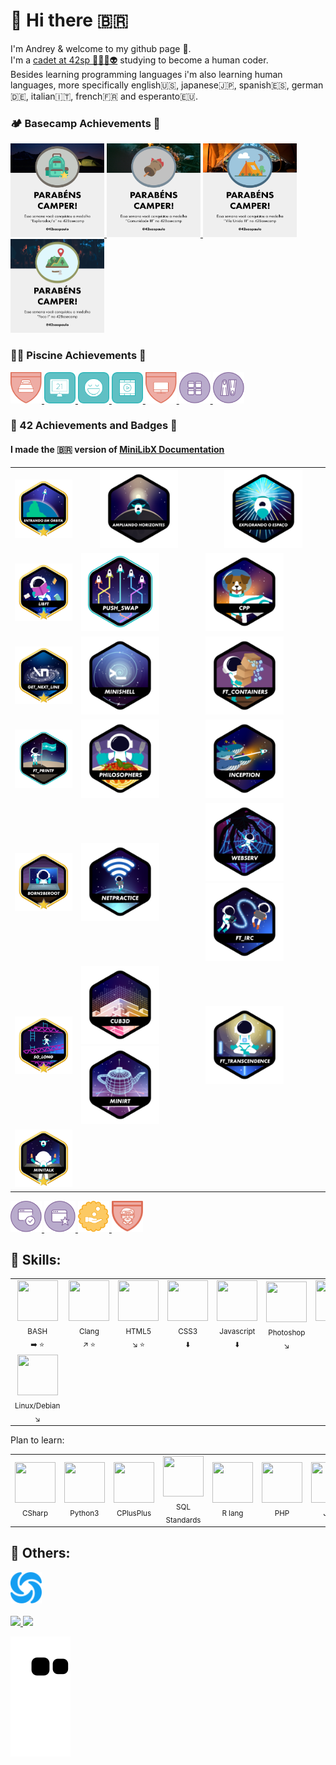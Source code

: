 # 👋 Hi there 🇧🇷
I'm Andrey & welcome to my github page 🙂.<br>
I'm a <a href="https://profile.intra.42.fr/users/adantas-" target="_blank">cadet at 42sp 👨‍🚀🚀👽</a> studying to become a <bold>human coder</bold>.<br>
Besides learning programming languages i'm also learning human languages, more specifically english🇺🇸, japanese🇯🇵, spanish🇪🇸, german🇩🇪, italian🇮🇹, french🇫🇷 and esperanto🇪🇺.<br>

### 🏕️ Basecamp Achievements 🏅
<a href="https://github.com/andreyvdl/Piscine-July2022" target="_blank">
<img src="./images/explorador.png" alt="Montei a barraca" width="150" height="150"> <img src="./images/Comunidade-3.png" alt="Você disse evento?" width="150" height="150"> <img src="./images/Vila-Unida-3.png" alt="Saudades da vila" width="150" height="150"> <img src="./images/Foco-1.png" alt="25% focado" width="150" height="150">
</a><br>

### 🏊‍♂️ Piscine Achievements 🏅
<a href="https://github.com/andreyvdl/Piscine-July2022" target="_blank">
<img src="./images/90hours.svg" alt="90 horas ein..." width="50" height="50"> <img src="./images/ace_defenser.svg" alt="OBJECTION!" width="50" height="50"> <img src="./images/aval_ahead.svg" alt="Outstanding project" width="50" height="50"> <img src="./images/film_buff_5.svg" alt="7 ou mais vídeos todos os dias" width="50" height="50"> <img src="./images/same_pc.svg" alt="meu, meu, meu..." width="50" height="50"> <img src="./images/speedrunner_1.svg" alt="delta = -0.001" width="50" height="50"> <img src="./images/welcome_to_42.svg" alt="parabains, muitos parabains" width="50" height="50">
</a><br>

### 🤖 42 Achievements and Badges 🏅

#### I made the 🇧🇷 version of [MiniLibX Documentation](https://github.com/andreyvdl/MiniLibX_my_docs)<br>

<table>
	<tr>
		<th><img src="./images/phase_onem.png" alt="MISSION CLEAR" width="125px"></th>
		<th><img src="./images/phase_twon.png" alt="CONGRATULATIONS" width="125px"></th>
		<th><img src="./images/phase_threen.png" alt="$USER LEVEL 99 HP:$hp_cur/$hp_max MP:$mp_cur/$mp_max" width="125px"></th>
	</tr>
	<tr>
		<td><a href="https://github.com/andreyvdl/42-libft" target="_blank"><img src="./images/libftm.png" alt="Silêncio na biblioteca 🤫" width="125px"></a></td>
		<td><a href="https://github.com/andreyvdl/42-push_swap" target="_blank"><img src="./images/push_swape.png" alt="joga pra cá, joga pra lá" width="125px"></a></td>
		<td><img src="./images/cppn.png" alt="printf(%d, C++)" width="125px"></td>
	</tr>
	<tr>
		<td><a href="https://github.com/andreyvdl/42-get-next-line" target="_blank"><img src="./images/get_next_linem.png" alt="Raba eni" width="125px"></a></td>
		<td><img src="./images/minishelln.png" alt="/dev/null$>" width="125px"></td>
		<td><img src="./images/ft_containersn.png" alt="Structs be like: foo->bar" width="125px"></td>
	</tr>
	<tr>
		<td><a href="https://github.com/andreyvdl/42-ft_printf" target="_blank"><img src="./images/ft_printfe.png" alt="agora da pra usar printf" width="125px"></a></td>
		<td><img src="./images/philosophersn.png" alt="So solo che non so niente" width="125px"></td>
		<td><img src="./images/inceptionn.png" alt="ng." width="125px"></td>
	</tr>
	<tr>
		<td><a href="https://github.com/andreyvdl/42-Born2BeRoot" target="_blank"><img src="./images/born2berootm.png" alt="já da pra formatar o pc" width="125px"></a></td>
		<td><img src="./images/netpracticen.png" alt="157.40.95.145" width="125px"></td>
		<td><img src="./images/webservn.png" alt="HTTPS://" width="125px"><img src="./images/ft_ircn.png" alt="DISCORDO" width="125px"></td>
	</tr>
	<tr>
		<td><a href="https://github.com/andreyvdl/42-so_long" target="_blank"><img src="./images/so_longm.png" alt="7 ou mais funções todo dia" width="125px"></a></td>
		<td><img src="./images/cub3dn.png" alt="RIP AND TEAR UNTIL IS DONE" width="125px"><img src="./images/minirtn.png" alt="WOW NICE GRAPHICS" width="125px"></td>
		<td><img src="./images/ft_transcendencen.png" alt="I AM THE GOD OF CODE" width="125px"></td>
	</tr>
	<tr>
		<td><a href="https://github.com/andreyvdl/42-minitalk" target="_blank"><img src="./images/minitalkm.png" alt="... --- ..." width="125px"></a></td>
	</tr>
</table>

<a href="https://github.com/andreyvdl/Piscine-July2022" target="_blank">
<img src="./images/validaded3.svg" alt="projeto validado" width="50" height="50"> <img src="./images/bonus_hunter.svg" alt="caçadores de bonus" width="50" height="50"> <img src="./images/rich1.svg" alt="here comes the money" width="50" height="50"> <img src="./images/billgates1.svg" alt="todo programador é preguiçoso" width="50" height="50">
</a>

## 🔰 Skills:

<table>
	<tr>
		<td align="center">
			<img src="https://cdn.jsdelivr.net/gh/devicons/devicon/icons/bash/bash-original.svg" width="65" height="65"><br>
			<sub>BASH<br>➡️ ⭐</sub>
		</td>
		<td align="center">
			<img src="https://cdn.jsdelivr.net/gh/devicons/devicon/icons/c/c-plain.svg" width="65" height="65"><br>
			<sub>Clang<br>↗️ ⭐</sub>
		</td>
		<td align="center">
			<img src="https://cdn.jsdelivr.net/gh/devicons/devicon/icons/html5/html5-plain-wordmark.svg" width="65" height="65"><br>
			<sub>HTML5<br>↘️ ⭐</sub>
		</td>
		<td align="center">
			<img src="https://cdn.jsdelivr.net/gh/devicons/devicon/icons/css3/css3-plain-wordmark.svg" width="65" height="65"><br>
			<sub>CSS3<br>⬇️</sub>
		</td>
		<td align="center">
			<img src="https://cdn.jsdelivr.net/gh/devicons/devicon/icons/javascript/javascript-plain.svg" width="65" height="65"><br>
			<sub>Javascript<br>⬇️</sub>
		</td>
		<td align="center">
			<img src="https://cdn.jsdelivr.net/gh/devicons/devicon/icons/photoshop/photoshop-line.svg" width="65" height="65"><br>
			<sub>Photoshop<br>↘️</sub>
		</td>
		<td align="center">
			<img src="https://cdn.jsdelivr.net/gh/devicons/devicon/icons/vim/vim-original.svg" width="65" height="65"><br>
			<sub>VIM<br>➡️</sub>
		</td>
		<td align="center">
			<img src="https://cdn.jsdelivr.net/gh/devicons/devicon/icons/go/go-original-wordmark.svg" width="65" height="65"><br>
			<sub>GOlang<br>↘️ ⭐</sub>
		</td>
		<td align="center">
			<img src="https://cdn.jsdelivr.net/gh/devicons/devicon/icons/vscode/vscode-original-wordmark.svg" width="65" height="65"><br>
			<sub>VSCode<br>➡️ ⭐</sub>
		</td>
	</tr>
	<tr>
		<td align="center">
			<img src="https://cdn.jsdelivr.net/gh/devicons/devicon/icons/debian/debian-plain-wordmark.svg" width="65" height="65"><br>
			<sub>Linux/Debian<br>↘️</sub>
		</td>
	</tr>
</table>

Plan to learn:

<table>
	<tr>
		<td align="center">
            <img src="https://cdn.jsdelivr.net/gh/devicons/devicon/icons/csharp/csharp-plain.svg" width="65" height="65"><br>
			<sub>CSharp</sub>
		</td>
		<td align="center">
            <img src="https://cdn.jsdelivr.net/gh/devicons/devicon/icons/python/python-original-wordmark.svg" width="65" height="65"><br>
			<sub>Python3</sub>
		</td>
		<td align="center">
            <img src="https://cdn.jsdelivr.net/gh/devicons/devicon/icons/cplusplus/cplusplus-plain.svg" width="65" height="65"><br>
			<sub>CPlusPlus</sub>
		</td>
		<td align="center">
			<img src="https://cdn.jsdelivr.net/gh/devicons/devicon/icons/mysql/mysql-original-wordmark.svg" width="65" height="65"><br>
			<sub>SQL Standards</sub>
		</td>
		<td align="center">
			<img src="https://cdn.jsdelivr.net/gh/devicons/devicon/icons/r/r-original.svg" width="65" height="65"><br>
			<sub>R lang</sub>
		</td>
		<td align="center">
			<img src="https://cdn.jsdelivr.net/gh/devicons/devicon/icons/php/php-plain.svg" width="65" height="65"><br>
			<sub>PHP</sub>
		</td>
		<td align="center">
			<img src="https://cdn.jsdelivr.net/gh/devicons/devicon/icons/java/java-original-wordmark.svg" width="65" height="65"><br>
			<sub>Java</sub>
		</td>
		<td align="center">
			<img src="https://cdn.jsdelivr.net/gh/devicons/devicon/icons/kotlin/kotlin-original-wordmark.svg" width="65" height="65"><br>
			<sub>Kotlin</sub>
		</td>
		<td align="center">
			<img src="https://cdn.jsdelivr.net/gh/devicons/devicon/icons/ruby/ruby-original-wordmark.svg" width="65" height="65"><br>
			<sub>Ruby</sub>
		</td>
		<td align="center">
			<img src="https://cdn.jsdelivr.net/gh/devicons/devicon/icons/angularjs/angularjs-original-wordmark.svg" width="65" height="65"><br>
			<sub>AngularJS</sub>
		</td>
		<td align="center">
			<img src="https://cdn.jsdelivr.net/gh/devicons/devicon/icons/nextjs/nextjs-original.svg" width="65" height="65"><br>
			<sub>NextJS</sub>
		</td>
		<td align="center">
			<img src="https://cdn.jsdelivr.net/gh/devicons/devicon/icons/react/react-original.svg" width="65" height="65"><br>
			<sub>React</sub>
		</td>
		<td align="center>
			<img src="https://cdn.jsdelivr.net/gh/devicons/devicon/icons/redux/redux-original.svg" width="65" height="65"><br>
			<sub>Redux</sub>
		</td>
	</tr>
</table>

## 🧠 Others:
<a href="https://github.com/andreyvdl/Sololearn" target="_blank">
<img src="./images/sololearn_logo.svg" alt="home alone" width="50" height="50">
</a>
<br><br>

<a href="https://github.com/andreyvdl">
<img width="200" src="https://github-readme-stats.vercel.app/api/top-langs/?username=andreyvdl&langs_count=7&theme=chartreuse-dark"/>
<img height="200" src="https://github-readme-stats.vercel.app/api?username=andreyvdl&show_icons=true&theme=chartreuse-dark&include_all_commits=true&count_private=true"/>
<br>

![snake gif](https://github.com/andreyvdl/andreyvdl/blob/output/github-contribution-grid-snake.svg)

<!--
**andreyvdl/andreyvdl** is a ✨ _special_ ✨ repository because its `README.md` (this file) appears on your GitHub profile.

Here are some ideas to get you started:

- 🔭 I’m currently working on ...
- 🌱 I’m currently learning Clang and Golang
- 👯 I’m looking to collaborate on ...
- 🤔 I’m looking for help with ...
- 💬 Ask me about ...
- 📫 How to reach me: ...
- 😄 Pronouns: male pronouns
- ⚡ Fun fact: ...
-->


